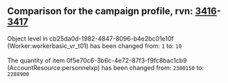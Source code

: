 ## Comparison for the campaign profile, rvn: [3416](https://github.com/PRO100KatYT/FortniteProfileRevisions/tree/main/profiles/campaign/3416%20campaign.json)-[3417](https://github.com/PRO100KatYT/FortniteProfileRevisions/tree/main/profiles/campaign/3417%20campaign.json)

Object level in cb25da0d-1982-4847-8096-b4e2bc01e10f (Worker:workerbasic_vr_t01) has been changed from: `1` to: `10`
<br><br>
The quantity of item 0f5e70c6-3b6c-4e72-87f3-f9fc8bac1cb9 (AccountResource:personnelxp) has been changed from: `2300150` to: `2288900`
<br><br>

